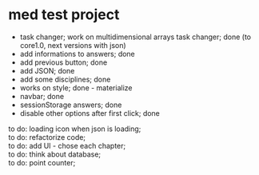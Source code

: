# med test project  

- task changer; work on multidimensional arrays task changer; done  (to core1.0, next versions with json)
- add informations to answers; done  
- add previous button; done  
- add JSON; done  
- add some disciplines; done  
- works on style; done - materialize  
- navbar; done  
- sessionStorage answers; done  
- disable other options after first click; done  
  
    
to do: loading icon when json is loading;  
to do: refactorize code;  
to do: add UI - chose each chapter;  
to do: think about database;  
to do: point counter;   
